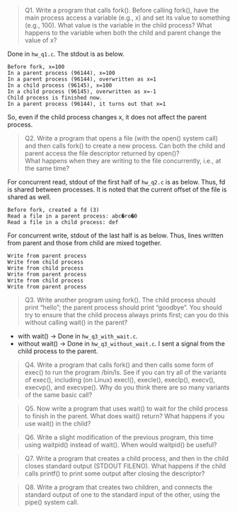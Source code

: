 > Q1. Write a program that calls fork(). Before calling fork(), have the main process access a variable (e.g., x) and set its value to something (e.g., 100). What value is the variable in the child process? What happens to the variable when both the child and parent change the value of x?

Done in `hw_q1.c`. The stdout is as below.
```
Before fork, x=100
In a parent process (96144), x=100
In a parent process (96144), overwritten as x=1
In a child process (96145), x=100
In a child process (96145), overwritten as x=-1
Child process is finished now.
In a parent process (96144), it turns out that x=1
```

So, even if the child process changes x, it does not affect the parent process.

> Q2. Write a program that opens a file (with the open() system call) and then calls fork() to create a new process. Can both the child and parent access the file descriptor returned by open()?    
> What happens when they are writing to the file concurrently, i.e., at the same time?

For concurrent read, stdout of the first half of `hw_q2.c` is as below.
Thus, fd is shared between processes. It is noted  that the current offset of the file is shared as well.

```
Before fork, created a fd (3)
Read a file in a parent process: abc�ro�0
Read a file in a child process: def
```

For concurrent write, stdout of the last half is as below.
Thus, lines written from parent and those from child are mixed together.

```
Write from parent process
 Write from child process
 Write from child process
 Write from parent process
 Write from child process
 Write from parent process
 
```

> Q3. Write another program using fork(). The child process should print “hello”; the parent process should print “goodbye”. You should try to ensure that the child process always prints first; can you do this without calling wait() in the parent?

- with wait() -> Done in `hw_q3_with_wait.c`.
- without wait() -> Done in `hw_q3_without_wait.c`. I sent a signal from the child process to the parent.

> Q4. Write a program that calls fork() and then calls some form of exec() to run the program /bin/ls. See if you can try all of the variants of exec(), including (on Linux) execl(), execle(), execlp(), execv(), execvp(), and execvpe(). Why do you think there are so many variants of the same basic call?


> Q5. Now write a program that uses wait() to wait for the child process to finish in the parent. What does wait() return? What happens if you use wait() in the child?

> Q6. Write a slight modification of the previous program, this time using waitpid() instead of wait(). When would waitpid() be
useful?

> Q7. Write a program that creates a child process, and then in the child closes standard output (STDOUT FILENO). What happens if the child calls printf() to print some output after closing the descriptor?

> Q8. Write a program that creates two children, and connects the standard output of one to the standard input of the other, using the pipe() system call.
